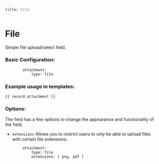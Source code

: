```yaml
---
title: File
---
```

File
=========

Simple file upload/select field.

### Basic Configuration:

```
        attachment:
            type: file
```

### Example usage in templates:

```
{{ record.attachment }}
```

### Options:

The field has a few options to change the appearance and functionality of the
field.

* `extensions` Allows you to restrict users to only be able to upload files with
  certain file extensions.
  
```
        attachment:
            type: file
            extensions: [ png, pdf ]
```
